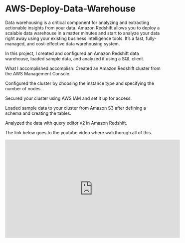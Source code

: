# AWS-Deploy-Data-Warehouse

Data warehousing is a critical component for analyzing and extracting actionable insights from your data. Amazon Redshift allows you to deploy a scalable data warehouse in a matter minutes and start to analyze your data right away using your existing business intelligence tools. It’s a fast, fully-managed, and cost-effective data warehousing system.

In this project, I created and configured an Amazon Redshift data warehouse, loaded sample data, and analyzed it using a SQL client.

What I accomplished accomplish:
Created an Amazon Redshift cluster from the AWS Management Console.

Configured the cluster by choosing the instance type and specifying the number of nodes.

Secured your cluster using AWS IAM and set it up for access.

Loaded sample data to your cluster from Amazon S3 after defining a schema and creating the tables.

Analyzed the data with query editor v2 in Amazon Redshift.

The link below goes to the youtube video where walkthorugh all of this.


   <iframe width="560" height="315" src="https://www.youtube.com/embed/Q7ZQ80qMvrM" title="YouTube video player" frameborder="0" allow="accelerometer; autoplay; clipboard-write; encrypted-media; gyroscope; picture-in-picture; web-share" allowfullscreen></iframe>

